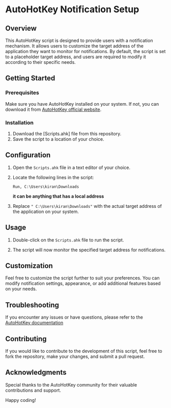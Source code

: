# AutoHotKey Notification Setup

## Overview

This AutoHotKey script is designed to provide users with a notification mechanism. It allows users to customize the target address of the application they want to monitor for notifications. By default, the script is set to a placeholder target address, and users are required to modify it according to their specific needs.

## Getting Started

### Prerequisites

Make sure you have AutoHotKey installed on your system. If not, you can download it from [AutoHotKey official website](https://www.autohotkey.com/).

### Installation

1. Download the [Scripts.ahk] file from this repository.
2. Save the script to a location of your choice.

## Configuration

1. Open the `Scripts.ahk` file in a text editor of your choice.

2. Locate the following lines in the script:

   ```autohotkey
   Run, C:\Users\kiran\Downloads
   ```
   **it can be anything that has a local address**

3. Replace `" C:\Users\kiran\Downloads"` with the actual target address of the application on your system.

## Usage

1. Double-click on the `Scripts.ahk` file to run the script.

2. The script will now monitor the specified target address for notifications.

## Customization

Feel free to customize the script further to suit your preferences. You can modify notification settings, appearance, or add additional features based on your needs.

## Troubleshooting

If you encounter any issues or have questions, please refer to the [AutoHotKey documentation](https://www.autohotkey.com/docs/)

## Contributing

If you would like to contribute to the development of this script, feel free to fork the repository, make your changes, and submit a pull request.

## Acknowledgments

Special thanks to the AutoHotKey community for their valuable contributions and support.

Happy coding!
